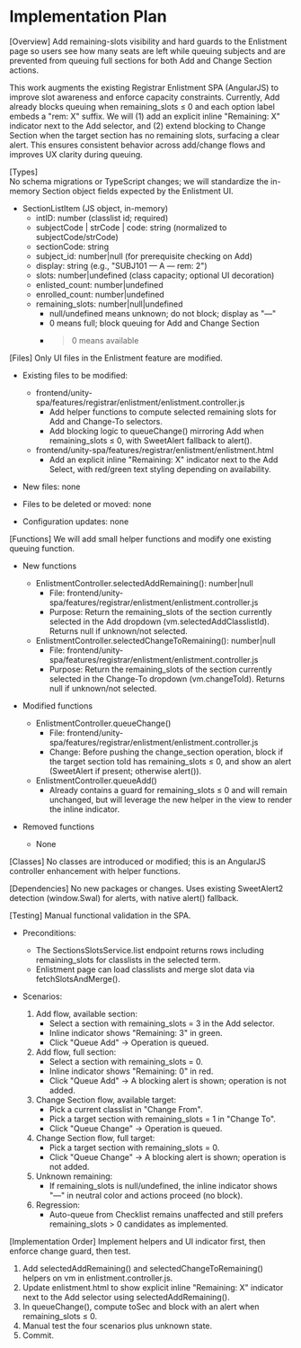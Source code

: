 # Implementation Plan

[Overview]
Add remaining-slots visibility and hard guards to the Enlistment page so users see how many seats are left while queuing subjects and are prevented from queuing full sections for both Add and Change Section actions.

This work augments the existing Registrar Enlistment SPA (AngularJS) to improve slot awareness and enforce capacity constraints. Currently, Add already blocks queuing when remaining_slots ≤ 0 and each option label embeds a "rem: X" suffix. We will (1) add an explicit inline "Remaining: X" indicator next to the Add selector, and (2) extend blocking to Change Section when the target section has no remaining slots, surfacing a clear alert. This ensures consistent behavior across add/change flows and improves UX clarity during queuing.

[Types]  
No schema migrations or TypeScript changes; we will standardize the in-memory Section object fields expected by the Enlistment UI.

- SectionListItem (JS object, in-memory)
  - intID: number (classlist id; required)
  - subjectCode | strCode | code: string (normalized to subjectCode/strCode)
  - sectionCode: string
  - subject_id: number|null (for prerequisite checking on Add)
  - display: string (e.g., "SUBJ101 — A — rem: 2")
  - slots: number|undefined (class capacity; optional UI decoration)
  - enlisted_count: number|undefined
  - enrolled_count: number|undefined
  - remaining_slots: number|null|undefined
    - null/undefined means unknown; do not block; display as "—"
    - 0 means full; block queuing for Add and Change Section
    - > 0 means available

[Files]
Only UI files in the Enlistment feature are modified.

- Existing files to be modified:
  - frontend/unity-spa/features/registrar/enlistment/enlistment.controller.js
    - Add helper functions to compute selected remaining slots for Add and Change-To selectors.
    - Add blocking logic to queueChange() mirroring Add when remaining_slots ≤ 0, with SweetAlert fallback to alert().
  - frontend/unity-spa/features/registrar/enlistment/enlistment.html
    - Add an explicit inline "Remaining: X" indicator next to the Add Select, with red/green text styling depending on availability.

- New files: none
- Files to be deleted or moved: none
- Configuration updates: none

[Functions]
We will add small helper functions and modify one existing queuing function.

- New functions
  - EnlistmentController.selectedAddRemaining(): number|null
    - File: frontend/unity-spa/features/registrar/enlistment/enlistment.controller.js
    - Purpose: Return the remaining_slots of the section currently selected in the Add dropdown (vm.selectedAddClasslistId). Returns null if unknown/not selected.
  - EnlistmentController.selectedChangeToRemaining(): number|null
    - File: frontend/unity-spa/features/registrar/enlistment/enlistment.controller.js
    - Purpose: Return the remaining_slots of the section currently selected in the Change-To dropdown (vm.changeToId). Returns null if unknown/not selected.

- Modified functions
  - EnlistmentController.queueChange()
    - File: frontend/unity-spa/features/registrar/enlistment/enlistment.controller.js
    - Change: Before pushing the change_section operation, block if the target section toId has remaining_slots ≤ 0, and show an alert (SweetAlert if present; otherwise alert()).
  - EnlistmentController.queueAdd()
    - Already contains a guard for remaining_slots ≤ 0 and will remain unchanged, but will leverage the new helper in the view to render the inline indicator.

- Removed functions
  - None

[Classes]
No classes are introduced or modified; this is an AngularJS controller enhancement with helper functions.

[Dependencies]
No new packages or changes. Uses existing SweetAlert2 detection (window.Swal) for alerts, with native alert() fallback.

[Testing]
Manual functional validation in the SPA.

- Preconditions:
  - The SectionsSlotsService.list endpoint returns rows including remaining_slots for classlists in the selected term.
  - Enlistment page can load classlists and merge slot data via fetchSlotsAndMerge().

- Scenarios:
  1. Add flow, available section:
     - Select a section with remaining_slots = 3 in the Add selector.
     - Inline indicator shows "Remaining: 3" in green.
     - Click "Queue Add" → Operation is queued.
  2. Add flow, full section:
     - Select a section with remaining_slots = 0.
     - Inline indicator shows "Remaining: 0" in red.
     - Click "Queue Add" → A blocking alert is shown; operation is not added.
  3. Change Section flow, available target:
     - Pick a current classlist in "Change From".
     - Pick a target section with remaining_slots = 1 in "Change To".
     - Click "Queue Change" → Operation is queued.
  4. Change Section flow, full target:
     - Pick a target section with remaining_slots = 0.
     - Click "Queue Change" → A blocking alert is shown; operation is not added.
  5. Unknown remaining:
     - If remaining_slots is null/undefined, the inline indicator shows "—" in neutral color and actions proceed (no block).
  6. Regression:
     - Auto-queue from Checklist remains unaffected and still prefers remaining_slots > 0 candidates as implemented.

[Implementation Order]
Implement helpers and UI indicator first, then enforce change guard, then test.

1. Add selectedAddRemaining() and selectedChangeToRemaining() helpers on vm in enlistment.controller.js.
2. Update enlistment.html to show explicit inline "Remaining: X" indicator next to the Add selector using selectedAddRemaining().
3. In queueChange(), compute toSec and block with an alert when remaining_slots ≤ 0.
4. Manual test the four scenarios plus unknown state.
5. Commit.
